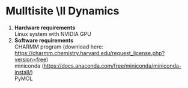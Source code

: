 # Mulltisite \ll Dynamics
1. **Hardware requirements**  
   Linux system with NVIDIA GPU  
2. **Software requirements**  
   CHARMM program (download here: https://charmm.chemistry.harvard.edu/request_license.php?version=free)  
   miniconda (https://docs.anaconda.com/free/miniconda/miniconda-install/)  
   PyMOL  
   
